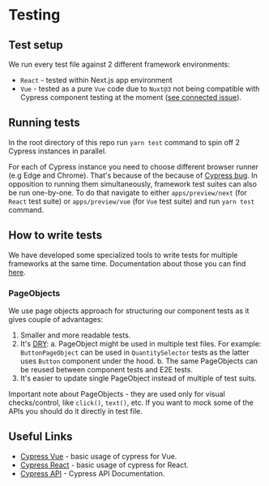 # Testing

## Test setup

We run every test file against 2 different framework environments:

- `React` - tested within Next.js app environment
- `Vue` - tested as a pure `Vue` code due to `Nuxt@3` not being compatible with Cypress component testing at the moment ([see connected issue](https://github.com/nuxt/framework/issues/6496)).

## Running tests

In the root directory of this repo run `yarn test` command to spin off 2 Cypress instances in parallel.

For each of Cypress instance you need to choose different browser runner (e.g Edge and Chrome). That's because of the because of [Cypress bug](https://github.com/cypress-io/cypress/issues/5613).
In opposition to running them simultaneously, framework test suites can also be run one-by-one. To do that navigate to either `apps/preview/next` (for `React` test suite) or `apps/preview/vue` (for `Vue` test suite) and run `yarn test` command.

## How to write tests

We have developed some specialized tools to write tests for multiple frameworks at the same time. Documentation about those you can find [here](https://github.com/vuestorefront/sfui2/blob/main/packages/tests/README.md).

### PageObjects

We use page objects approach for structuring our component tests as it gives couple of advantages:

1. Smaller and more readable tests.
2. It's [DRY](https://pl.wikipedia.org/wiki/DRY):
  a. PageObject might be used in multiple test files. For example: `ButtonPageObject` can be used in `QuantitySelector` tests as the latter uses `Button` component under the hood.
  b. The same PageObjects can be reused between component tests and E2E tests.
3. It's easier to update single PageObject instead of multiple of test suits.

Important note about PageObjects - they are used only for visual checks/control, like `click()`, `text()`, etc. If you want to mock some of the APIs you should do it directly in test file.

## Useful Links

- [Cypress Vue](https://docs.cypress.io/guides/component-testing/quickstart-vue) - basic usage of cypress for Vue.
- [Cypress React](https://docs.cypress.io/guides/component-testing/quickstart-react) - basic usage of cypress for React.
- [Cypress API](https://docs.cypress.io/api/table-of-contents) - Cypress API Documentation.
